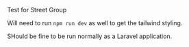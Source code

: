 Test for Street Group

Will need to run `npm run dev` as well to get the tailwind styling.

SHould be fine to be run normally as a Laravel application.